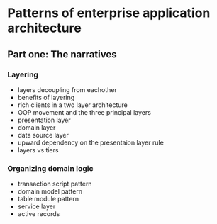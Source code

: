 # Patterns of enterprise application architecture

## Part one: The narratives

### Layering

- layers decoupling from eachother
- benefits of layering
- rich clients in a two layer architecture
- OOP movement and the three principal layers
- presentation layer
- domain layer
- data source layer
- upward dependency on the presentaion layer rule
- layers vs tiers

### Organizing domain logic

- transaction script pattern
- domain model pattern
- table module pattern
- service layer
- active records
